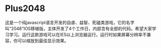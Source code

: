 # Plus2048
这是一个纯javascript语言开发的自虐、益智、死磕类游戏，它的名字叫“2048”IOS移植版，主体开发了4个工作日，内部含有全部的代码。希望大家学习学习。运行这款游戏可以在IE5以上浏览器运行。运行时如果屏幕分辨率不兼容，你可以缩放到最佳显示效果。
